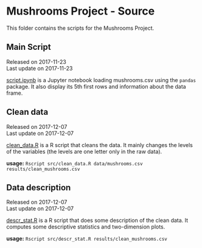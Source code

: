 # Mushrooms Project - Source
This folder contains the scripts for the Mushrooms Project.

## Main Script
Released on 2017-11-23   
Last update on 2017-11-23   

[script.ipynb](script.ipynb) is a Jupyter notebook loading mushrooms.csv using the `pandas` package. It also display its 5th first rows and information about the data frame.  


## Clean data
Released on 2017-12-07   
Last update on 2017-12-07   

[clean_data.R](clean_data.R) is a R script that cleans the data. It mainly changes the levels of the variables (the levels are one letter only in the raw data).  

**usage:** `Rscript src/clean_data.R data/mushrooms.csv results/clean_mushrooms.csv`


## Data description
Released on 2017-12-07   
Last update on 2017-12-07   

[descr_stat.R](descr_stat.R) is a R script that does some description of the clean data. It computes some descriptive statistics and two-dimension plots.

**usage:** `Rscript src/descr_stat.R results/clean_mushrooms.csv`

